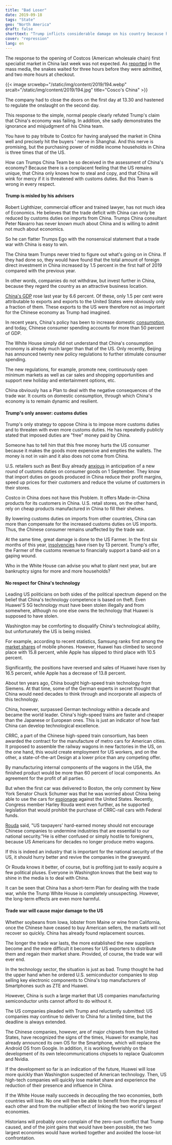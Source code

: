 ```yaml
---
title: "Bad Loser"
date: 2019-09-18
tags: "State"
geo: "North America"
draft: false
shorttext: "Trump inflicts considerable damage on his country because he still underestimate China's economic power."
cover: "repression"
lang: en
---
```


The response to the opening of Costcos (American wholesale chain) first specialist market in China last week was not expected. As [reported](https://edition.cnn.com/2019/08/27/business/costco-shanghai-china-store/index.html "Costco's first China store was so popular it shut down traffic. But can it keep the buzz going?") in the mass media, the snakes waited for three hours before they were admitted, and two more hours at checkout.

{{< image srcwebp="/static/img/content/2019/194.webp" srcalt="/static/img/content/2019/194.jpg" title="Cosco's China" >}}

The company had to close the doors on the first day at 13.30 and hastened to regulate the onslaught on the second day.

This response to the simple, normal people clearly refuted Trump's claim that China's economy was failing. In addition, she sadly demonstrates the ignorance and misjudgment of his China team.

You have to pay tribute to Costco for having analysed the market in China well and precisely hit the buyers ' nerve in Shanghai. And this nerve is promising, but the purchasing power of middle income households in China is three times that of the US.

How can Trumps China Team be so deceived in the assessment of China's economy? Because there is a complacent feeling that the US remains unique, that China only knows how to steal and copy, and that China will wink for mercy if it is threatened with customs duties. But this Team is wrong in every respect.

#### Trump is misled by his advisers

Robert Lighthizer, commercial officer and trained lawyer, has not much idea of Economics. He believes that the trade deficit with China can only be reduced by customs duties on imports from China. Trumps China consultant Peter Navarro has never known much about China and is willing to admit not much about economics.

So he can flatter Trumps Ego with the nonsensical statement that a trade war with China is easy to win.

The China team Trumps never tried to figure out what's going on in China. If they had done so, they would have found that the total amount of foreign direct investment in China increased by 1.5 percent in the first half of 2019 compared with the previous year.

In other words, companies do not withdraw, but invest further in China, because they regard the country as an attractive business location.

[China's GDP](https://www.cnbc.com/2019/01/21/china-2018-gdp-china-reports-economic-growth-for-fourth-quarter-year.html "China’s economy grew 6.6% in 2018, the lowest pace in 28 years") rose last year by 6.6 percent. Of these, only 1.5 per cent were attributable to exports and exports to the United States were obviously only a fraction of them. These exports to the US were therefore not as important for the Chinese economy as Trump had imagined.

In recent years, China's policy has been to increase domestic [consumption](https://www.ceicdata.com/en/indicator/china/private-consumption--of-nominal-gdp "China Private Consumption: % of GDP"), and today, Chinese consumer spending accounts for more than 50 percent of GDP.

The White House simply did not understand that China's consumption economy is already much larger than that of the US. Only recently, Beijing has announced twenty new policy regulations to further stimulate consumer spending.

The new regulations, for example, promote new, continuously open minimum markets as well as car sales and shopping opportunities and support new holiday and entertainment options, etc.

China obviously has a Plan to deal with the negative consequences of the trade war. It counts on domestic consumption, through which China's economy is to remain dynamic and resilient.

#### Trump's only answer: customs duties

Trump's only strategy to oppose China is to impose more customs duties and to threaten with even more customs duties. He has repeatedly publicly stated that imposed duties are "free" money paid by China.

Someone has to tell him that this free money hurts the US consumer because it makes the goods more expensive and empties the wallets. The money is not in vain and it also does not come from China.

U.S. retailers such as Best Buy already [anxious](http://www.startribune.com/best-buy-exec-speaks-against-tariffs-on-chinese-tvs/482726111/ "Best Buy exec Mike Mohan speaks against tariffs on Chinese TVs") in anticipation of a new round of customs duties on consumer goods on 1 September.  They know that import duties on goods produced in China reduce their profit margins, speed up prices for their customers and reduce the volume of customers in their stores.

Costco in China does not have this Problem. It offers Made-in-China products for its customers in China. U.S. retail stores, on the other hand, rely on cheap products manufactured in China to fill their shelves.

By lowering customs duties on imports from other countries, China can more than compensate for the increased customs duties on US imports. Thus, the Chinese consumer remains unaffected by the trade war.

At the same time, great damage is done to the US Farmer. In the first six months of this year, [insolvencies](https://www.nytimes.com/2019/08/27/us/politics/trump-farmers-china-trade.html "Farmers’ Frustration With Trump Grows as U.S. Escalates China Fight") have risen by 13 percent. Trump's offer, the Farmer of the customs revenue to financially support a band-aid on a gaping wound.

Who in the White House can advise you what to plant next year, but are bankruptcy signs for more and more households?

#### No respect for China's technology

Leading US politicians on both sides of the political spectrum depend on the belief that China's technology competence is based on theft. Even Huawei'S 5G technology must have been stolen illegally and from somewhere, although no one else owns the technology that Huawei is supposed to have stolen.

Washington may be comforting to disqualify China's technological ability, but unfortunately the US is being misled.

For example, according to recent statistics, Samsung ranks first among the [market shares](https://de.statista.com/statistik/daten/studie/173056/umfrage/weltweite-marktanteile-der-smartphone-hersteller-seit-4-quartal-2009/ "Marktanteile der führenden Hersteller am Absatz von Smartphones weltweit vom 4. Quartal 2009 bis zum 2. Quartal 2019") of mobile phones. However, Huawei has climbed to second place with 15.8 percent, while Apple has slipped to third place with 10.5 percent.

Significantly, the positions have reversed and sales of Huawei have risen by 16.5 percent, while Apple has a decrease of 13.8 percent. 

About ten years ago, China bought high-speed train technology from Siemens. At that time, some of the German experts in secret thought that China would need decades to think through and incorporate all aspects of this technology.

China, however, surpassed German technology within a decade and became the world leader. China's high-speed trains are faster and cheaper than the Japanese or European ones. This is just an indicator of how fast China can develop technological excellence.

CRRC, a part of the Chinese high-speed train consortium, has been awarded the contract for the manufacture of metro cars for American cities. It proposed to assemble the railway wagons in new factories in the US, on the one hand, this would create employment for US workers, and on the other, a state-of-the-art Design at a lower price than any competing offer.

By manufacturing internal components of the wagons in the USA, the finished product would be more than 60 percent of local components. An agreement for the profit of all parties.

But when the first car was delivered to Boston, the only comment by New York Senator Chuck Schumer was that he was worried about China being able to use the cars for [espionage](https://www.boston.com/news/local-news/2019/05/19/chuck-schumer-crrc-mbta "Chuck Schumer is calling for a probe of the Chinese company making the new MTA and MBTA cars") against the United States. Recently, Congress member Harley Rouda went even further, as he supported legislation that would prohibit the purchase of CRRC-rail cars with Federal funds.

[Rouda](https://www.americanmanufacturing.org/press-releases/entry/aam-letter-to-congress-american-taxpayer-dollars-are-not-for-chinese-s "AAM Letter to Congress: American Taxpayer Dollars Are Not for Chinese SOEs") said, "US taxpayers' hard-earned money should not encourage Chinese companies to undermine industries that are essential to our national security."He is either confused or simply hostile to foreigners, because US Americans for decades no longer produce metro wagons.

If this is indeed an industry that is important for the national security of the US, it should hurry better and revive the companies in the graveyard.

Or Rouda knows it better, of course, but is profiting just to easily acquire a few political pluses. Everyone in Washington knows that the best way to shine in the media is to deal with China.

It can be seen that China has a short-term Plan for dealing with the trade war, while the Trump White House is completely unsuspecting. However, the long-term effects are even more harmful.

####  Trade war will cause major damage to the US

Whether soybeans from Iowa, lobster from Maine or wine from California, once the Chinese have ceased to buy American sellers, the markets will not recover so quickly. China has already found replacement sources.

The longer the trade war lasts, the more established the new suppliers become and the more difficult it becomes for US exporters to distribute them and regain their market share. Provided, of course, the trade war will ever end.

In the technology sector, the situation is just as bad. Trump thought he had the upper hand when he ordered U.S. semiconductor companies to stop selling key electronic components to China's top manufacturers of Smartphones such as ZTE and Huawei.

However, China is such a large market that US companies manufacturing semiconductor units cannot afford to do without it.

The US companies pleaded with Trump and reluctantly submitted: US companies may continue to deliver to China for a limited time, but the deadline is always extended.

The Chinese companies, however, are of major chipsets from the United States, have recognized the signs of the times, Huawei for example, has already announced its own OS for the Smartphone, which will replace the Android OS from Google. In addition, it is working feverishly on the development of its own telecommunications chipsets to replace Qualcomm and Nvidia.

If the development so far is an indication of the future, Huawei will lose more quickly than Washington suspected of American technology. Then, US high-tech companies will quickly lose market share and experience the reduction of their presence and influence in China.

If the White House really succeeds in decoupling the two economies, both countries will lose. No one will then be able to benefit from the progress of each other and from the multiplier effect of linking the two world's largest economies.

Historians will probably once complain of the zero-sum conflict that Trump caused, and of the joint gains that would have been possible, the two largest economies would have worked together and avoided the loose-lot confrontation.
